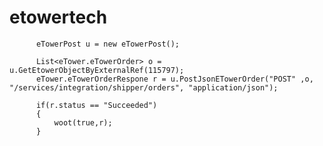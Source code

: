 # etowertech

          eTowerPost u = new eTowerPost();

          List<eTower.eTowerOrder> o = u.GetEtowerObjectByExternalRef(115797);
          eTower.eTowerOrderRespone r = u.PostJsonETowerOrder("POST" ,o, "/services/integration/shipper/orders", "application/json");
          
          if(r.status == "Succeeded")
          {
              woot(true,r);
          }
